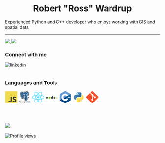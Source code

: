 <h1 align="center"> Robert "Ross" Wardrup </h1>

Experienced Python and C++ developer who enjoys working with GIS and spatial data.

-----------------------------

<p align="left">
<a href="https://github.com/minorsecond">
  <img height="180em" src="https://github-readme-stats-sepia-five.vercel.app/api?username=minorsecond&count_private=true&show_icons=true&include_all_commits=true&theme=transparent"/>
  <img height="180em" src="https://github-readme-stats-sepia-five.vercel.app/api/top-langs/?username=minorsecond&layout=compact&langs_count=8&theme=transparent&exclude_repo=host-vector-human-model"/>
</a>
</p>

### Connect with me

[<img align = 'left' src='https://user-images.githubusercontent.com/61755381/159286584-b52121de-9859-4b83-963e-9984c7825156.png' alt='linkedin' height='40'>](https://www.linkedin.com/in/robert-wardrup/)

<br />
<br />

### Languages and Tools

<p align="left">
  <img height="40" src="https://raw.githubusercontent.com/devicons/devicon/master/icons/javascript/javascript-original.svg"" alt="javascript">
  <img height="40" src="https://raw.githubusercontent.com/devicons/devicon/master/icons/postgresql/postgresql-original-wordmark.svg" alt="postgresql">
  <img height="40" src="https://raw.githubusercontent.com/devicons/devicon/master/icons/react/react-original.svg" alt="react">
  <img height="40" src="https://raw.githubusercontent.com/devicons/devicon/master/icons/nodejs/nodejs-original-wordmark.svg" alt="nodejs">
  <img height="40" src="https://raw.githubusercontent.com/devicons/devicon/master/icons/cplusplus/cplusplus-original.svg" alt="cpp">
  <img height="40" src="https://raw.githubusercontent.com/devicons/devicon/master/icons/python/python-original.svg" alt="python">
  <img height="40" src="https://raw.githubusercontent.com/devicons/devicon/master/icons/git/git-original.svg" alt="git">
</p>

<br />
<br />

<p align="left">
<a href="https://github.com/minorsecond">
  <img height="180em" src="http://github-readme-streak-stats.herokuapp.com?user=minorsecond&theme=transparent&hide_border=false"/>
</a>
</p>

![Profile views](https://gpvc.arturio.dev/minorsecond)